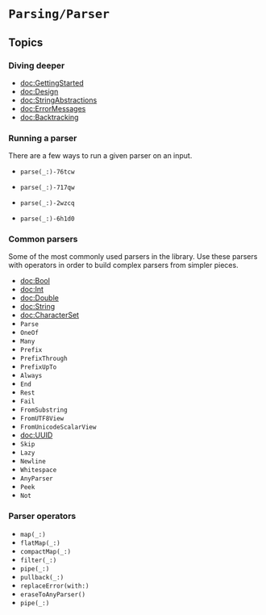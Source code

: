 # ``Parsing/Parser``

## Topics

### Diving deeper

* <doc:GettingStarted>
* <doc:Design>
* <doc:StringAbstractions>
* <doc:ErrorMessages>
* <doc:Backtracking>

### Running a parser

There are a few ways to run a given parser on an input.

<!-- inout -->
- ``parse(_:)-76tcw``
<!-- non-inout -->
- ``parse(_:)-717qw``
<!-- Parse String with UTF8 parser -->
- ``parse(_:)-2wzcq``
<!-- Parse C's with parser of C.SubSequence  -->
- ``parse(_:)-6h1d0``

### Common parsers

Some of the most commonly used parsers in the library. Use these parsers with operators in order
to build complex parsers from simpler pieces.

- <doc:Bool>
- <doc:Int>
- <doc:Double>
- <doc:String>
- <doc:CharacterSet>
- ``Parse``
- ``OneOf``
- ``Many``
- ``Prefix``
- ``PrefixThrough``
- ``PrefixUpTo``
- ``Always``
- ``End``
- ``Rest``
- ``Fail``
- ``FromSubstring``
- ``FromUTF8View``
- ``FromUnicodeScalarView``
- <doc:UUID>
- ``Skip``
- ``Lazy``
- ``Newline``
- ``Whitespace`` 
- ``AnyParser``
- ``Peek``
- ``Not``

### Parser operators

- ``map(_:)``
- ``flatMap(_:)``
- ``compactMap(_:)``
- ``filter(_:)``
- ``pipe(_:)``
- ``pullback(_:)``
- ``replaceError(with:)``
- ``eraseToAnyParser()``
- ``pipe(_:)``
